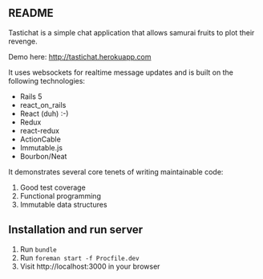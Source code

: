 ## README

Tastichat is a simple chat application that allows samurai fruits to plot their
revenge.

Demo here: http://tastichat.herokuapp.com

It uses websockets for realtime message updates and is built on the following
technologies:

- Rails 5
- react_on_rails
- React (duh) :-)
- Redux
- react-redux
- ActionCable
- Immutable.js
- Bourbon/Neat

It demonstrates several core tenets of writing maintainable code:

1. Good test coverage
2. Functional programming
3. Immutable data structures

## Installation and run server

1. Run `bundle`
2. Run `foreman start -f Procfile.dev`
3. Visit http://localhost:3000 in your browser
